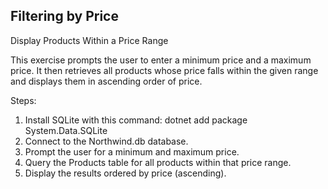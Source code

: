 ## Filtering by Price

Display Products Within a Price Range

This exercise prompts the user to enter a minimum price and a maximum price. It then retrieves all products whose price falls within the given range and displays them in ascending order of price.

Steps:

1. Install SQLite with this command:
    dotnet add package System.Data.SQLite
2. Connect to the Northwind.db database.
3. Prompt the user for a minimum and maximum price.
4. Query the Products table for all products within that price range.
5. Display the results ordered by price (ascending).